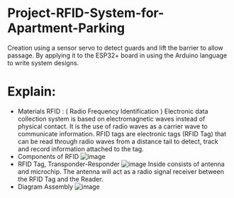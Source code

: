 # Project-RFID-System-for-Apartment-Parking
Creation using a sensor servo to detect guards and lift the barrier to allow passage. By applying it to the ESP32+ board in using the Arduino language to write system designs.
# Explain:
- Materials
RFID : ( Radio Frequency Identification ) Electronic data collection system
is based on electromagnetic waves instead of physical contact.
It is the use of
radio waves as a carrier wave to communicate information. RFID tags are
electronic tags (RFID Tag) that can be read through radio waves from a distance
tail to detect, track and record information attached to the tag.
- Components of RFID
![image](https://github.com/user-attachments/assets/25283c44-0b0c-4a97-ac7d-78c4baad25ec)
- RFID Tag, Transponder-Responder
![image](https://github.com/user-attachments/assets/d7f78f26-8c48-4815-9857-e9733df17c31)
Inside consists of antenna and microchip. The antenna will act as a radio signal receiver between the RFID Tag and the Reader.
- Diagram Assembly
![image](https://github.com/user-attachments/assets/46722296-ddd9-459a-b62a-0ab901e70ea4)
